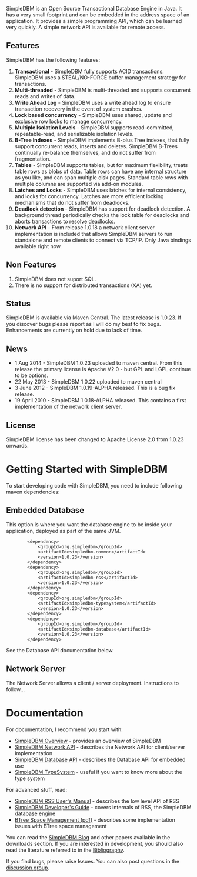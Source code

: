 SimpleDBM is an Open Source Transactional Database Engine in Java. It has
a very small footprint and can be embedded in the address space of an
application. It provides a simple programming API, which can be learned
very quickly. A simple network API is available for remote access.

## Features ##
SimpleDBM has the following features:
  1. **Transactional** - SimpleDBM fully supports ACID transactions. SimpleDBM uses a STEAL/NO-FORCE buffer management strategy for transactions.
  1. **Multi-threaded** - SimpleDBM is multi-threaded and supports concurrent reads and writes of data.
  1. **Write Ahead Log** - SimpleDBM uses a write ahead log to ensure transaction recovery in the event of system crashes.
  1. **Lock based concurrency** - SimpleDBM uses shared, update and exclusive row locks to manage concurrency.
  1. **Multiple Isolation Levels** - SimpleDBM supports read-committed, repeatable-read, and serializable isolation levels.
  1. **B-Tree Indexes** - SimpleDBM implements B-plus Tree indexes, that fully support concurrent reads, inserts and deletes. SimpleDBM B-Trees continually re-balance themselves, and do not suffer from fragmentation.
  1. **Tables** - SimpleDBM supports tables, but for maximum flexibility, treats table rows as blobs of data. Table rows can have any internal structure as you like, and can span multiple disk pages. Standard table rows with multiple columns are supported via add-on modules.
  1. **Latches and Locks** - SimpleDBM uses latches for internal consistency, and locks for concurrency. Latches are more efficient locking mechanisms that do not suffer from deadlocks.
  1. **Deadlock detection** - SimpleDBM has support for deadlock detection. A background thread periodically checks the lock table for deadlocks and aborts transactions to resolve deadlocks.
  1. **Network API** - From release 1.0.18 a network client server implementation is included that allows SimpleDBM servers to run standalone and remote clients to connect via TCP/IP. Only Java bindings available right now.

## Non Features ##
  1. SimpleDBM does not suport SQL.
  1. There is no support for distributed transactions (XA) yet.

## Status ##
SimpleDBM is available via Maven Central. The latest release is 1.0.23. If you discover bugs please report as I will do my best to fix bugs. Enhancements are currently on hold due to lack of time.

## News ##
  * 1 Aug 2014 - SimpleDBM 1.0.23 uploaded to maven central. From this release the primary license is Apache V2.0 - but GPL and LGPL continue to be options.
  * 22 May 2013 - SimpleDBM 1.0.22 uploaded to maven central
  * 3 June 2012 - SimpleDBM 1.0.19-ALPHA released. This is a bug fix release.
  * 19 April 2010 - SimpleDBM 1.0.18-ALPHA released. This contains a first implementation of the network client server.

## License ##
SimpleDBM license has been changed to Apache License 2.0 from 1.0.23 onwards.

# Getting Started with SimpleDBM #

To start developing code with SimpleDBM, you need to include following maven dependencies:

## Embedded Database ##
This option is where you want the database engine to be inside your application, deployed as part of the same JVM.

```
        <dependency>
            <groupId>org.simpledbm</groupId>
            <artifactId>simpledbm-common</artifactId>
            <version>1.0.23</version>
        </dependency>
        <dependency>
            <groupId>org.simpledbm</groupId>
            <artifactId>simpledbm-rss</artifactId>
            <version>1.0.23</version>
        </dependency>
        <dependency>
            <groupId>org.simpledbm</groupId>
            <artifactId>simpledbm-typesystem</artifactId>
            <version>1.0.23</version>
        </dependency>
        <dependency>
            <groupId>org.simpledbm</groupId>
            <artifactId>simpledbm-database</artifactId>
            <version>1.0.23</version>
        </dependency>
```

See the Database API documentation below.

## Network Server ##
The Network Server allows a client / server deployment.
Instructions to follow...

# Documentation #
For documentation, I recommend you start with:

  * [SimpleDBM Overview](http://simpledbm.readthedocs.io/en/latest/overview.html) - provides an overview of SimpleDBM
  * [SimpleDBM Network API](http://simpledbm.readthedocs.io/en/latest/network-api.html) - describes the Network API for client/server implementation
  * [SimpleDBM Database API](http://simpledbm.readthedocs.io/en/latest/database-api.html) - describes the Database API for embedded use
  * [SimpleDBM TypeSystem](http://simpledbm.readthedocs.io/en/latest/typesystem.html) - useful if you want to know more about the type system

For advanced stuff, read:

  * [SimpleDBM RSS User's Manual](http://simpledbm.readthedocs.io/en/latest/usermanual.html) - describes the low level API of RSS
  * [SimpleDBM Developer's Guide](http://simpledbm.readthedocs.io/en/latest/developerguide.html) - covers internals of RSS, the SimpleDBM database engine
  * [BTree Space Management (pdf)](http://simpledbm.readthedocs.io/files/btree-space-management-1.0.pdf) - describes some implementation issues with BTree space management

You can read the [SimpleDBM Blog](http://simpledbm.blogspot.com/) and other papers available in the downloads section. If you are interested in development, you should also read the literature referred to in the [Bibliography](https://github.com/dibyendumajumdar/simpledbm/wiki/Bibliography).

If you find bugs, please raise Issues. You can also post questions in the [discussion group](http://groups.google.com/group/simpledbm).
